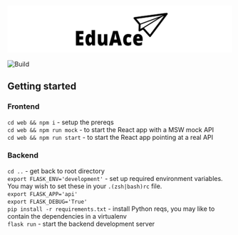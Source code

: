![Image](https://github.com/odrusso/eduace/blob/master/docs/resources/logo_small.png)

![Build](https://github.com/odrusso/eduace/actions/workflows/workflow.yaml/badge.svg)

## Getting started
### Frontend
`cd web && npm i` - setup the prereqs    
`cd web && npm run mock` - to start the React app with a MSW mock API  
`cd web && npm run start` - to start the React app pointing at a real API  

### Backend
`cd ..` - get back to root directory  
`export FLASK_ENV='development'` - set up required environment variables. You may wish to set these in your `.(zsh|bash)rc` file.  
`export FLASK_APP='api'`  
`export FLASK_DEBUG='True'`  
`pip install -r requirements.txt` - install Python reqs, you may like to contain the dependencies in a virtualenv  
`flask run` - start the backend development server  
